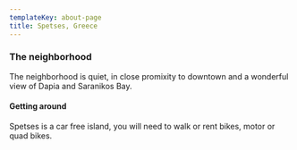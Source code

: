 ```yaml
---
templateKey: about-page
title: Spetses, Greece
---
```

### The neighborhood

The neighborhood is quiet, in close promixity to downtown and a wonderful view of Dapia and Saranikos Bay.

#### Getting around

Spetses is a car free island, you will need to walk or rent bikes, motor or quad bikes.
